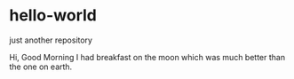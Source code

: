# hello-world
just another repository

Hi, Good Morning
I had breakfast on the moon which was much better than the one on earth.
